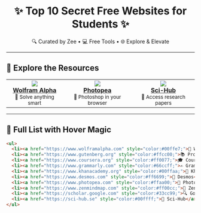 <h1 align="center">✨ Top 10 Secret Free Websites for Students ✨</h1>

<p align="center">
  🔍 Curated by Zee • 💻 Free Tools • 🌐 Explore & Elevate
</p>

---

## 🚀 Explore the Resources

<div align="center">

<table>
  <tr>
    <td align="center">
      <a href="https://www.wolframalpha.com" target="_blank">
        <img src="https://img.icons8.com/fluency/48/brain.png" />
        <br><strong>Wolfram Alpha</strong>
      </a>
      <br><sub>🧠 Solve anything smart</sub>
    </td>
    <td align="center">
      <a href="https://www.photopea.com" target="_blank">
        <img src="https://img.icons8.com/color-glass/48/photoshop.png" />
        <br><strong>Photopea</strong>
      </a>
      <br><sub>🎨 Photoshop in your browser</sub>
    </td>
    <td align="center">
      <a href="https://sci-hub.se" target="_blank">
        <img src="https://img.icons8.com/fluency/48/experiment.png" />
        <br><strong>Sci-Hub</strong>
      </a>
      <br><sub>🧪 Access research papers</sub>
    </td>
  </tr>
</table>

</div>

---

## 🔗 Full List with Hover Magic

```html
<ul>
  <li><a href="https://www.wolframalpha.com" style="color:#00ffe7;">🧠 Wolfram Alpha</a></li>
  <li><a href="https://www.gutenberg.org" style="color:#ffcc00;">📚 Project Gutenberg</a></li>
  <li><a href="https://www.coursera.org" style="color:#ff0077;">🎓 Coursera</a></li>
  <li><a href="https://www.grammarly.com" style="color:#66ccff;">✍️ Grammarly</a></li>
  <li><a href="https://www.khanacademy.org" style="color:#00ffaa;">📖 Khan Academy</a></li>
  <li><a href="https://www.desmos.com" style="color:#ff6699;">🧮 Desmos</a></li>
  <li><a href="https://www.photopea.com" style="color:#ffaa00;">🎨 Photopea</a></li>
  <li><a href="https://www.zenmindmap.com" style="color:#ff00cc;">🧩 Zen Mind Map</a></li>
  <li><a href="https://scholar.google.com" style="color:#33cc99;">🔍 Google Scholar</a></li>
  <li><a href="https://sci-hub.se" style="color:#00ffff;">🧪 Sci-Hub</a></li>
</ul>